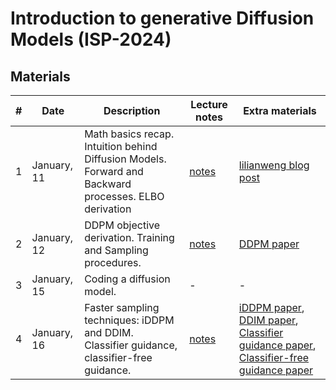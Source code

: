 # Introduction to generative Diffusion Models (ISP-2024)

## Materials

| # | Date | Description | Lecture notes | Extra materials |
|---|---|---|---|---|
| 1 | January, 11 | Math basics recap. Intuition behind Diffusion Models. Forward and Backward processes. ELBO derivation | [notes](lectures/lecture_1.png) | [lilianweng blog post](https://lilianweng.github.io/posts/2021-07-11-diffusion-models/) |
| 2 | January, 12 | DDPM objective derivation. Training and Sampling procedures.  | [notes](lectures/lecture_2.png) | [DDPM paper](https://arxiv.org/abs/2006.11239) |
| 3 | January, 15 | Coding a diffusion model.  | - | - |
| 4 | January, 16 | Faster sampling techniques: iDDPM and DDIM. Classifier guidance, classifier-free guidance. | [notes](lectures/lecture_2.png) | [iDDPM paper](https://arxiv.org/abs/2102.09672), [DDIM paper](https://arxiv.org/abs/2010.02502), [Classifier guidance paper](https://arxiv.org/abs/2105.05233), [Classifier-free guidance paper](https://arxiv.org/abs/2207.12598)|
